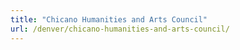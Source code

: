 ```yaml
---
title: "Chicano Humanities and Arts Council"
url: /denver/chicano-humanities-and-arts-council/
---
```

